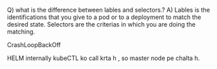 Q) what is the difference between lables and selectors.?
A) Lables is the identifications that you give to a pod or to a deployment to match the desired state.
Selectors are the criterias in which you are doing the matching.

CrashLoopBackOff

HELM internally kubeCTL ko call krta h , so master node pe chalta h.
